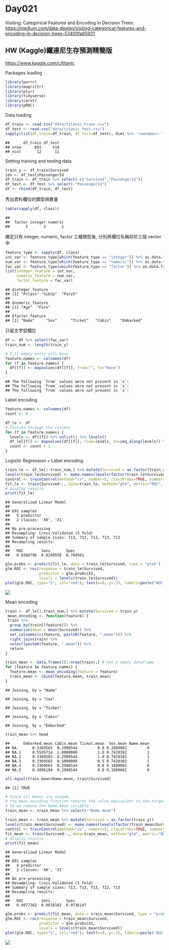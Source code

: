 Day021
================

Visiting: Categorical Features and Encoding in Decision Trees:
<https://medium.com/data-design/visiting-categorical-features-and-encoding-in-decision-trees-53400fa65931>

HW (Kaggle)鐵達尼生存預測精簡版
-------------------------------

<https://www.kaggle.com/c/titanic>

Packages loading

``` r
library(purrr)
library(magrittr)
library(plyr)
library(tidyverse)
library(caret)
library(pROC)
```

Data loading

``` r
df_train <- read.csv("data/titanic_train.csv")
df_test <- read.csv("data/titanic_test.csv")
sapply(list(df_train=df_train, df_test=df_test), dim) %>% 'rownames<-'(c('nrow','ncol')) 
```

    ##      df_train df_test
    ## nrow      891     418
    ## ncol       12      11

Setting training and testing data

``` r
train_y <- df_train$Survived
ids <- df_test$PassengerId
df_train <- df_train %>% select(-c("Survived","PassengerId"))
df_test <- df_test %>% select(-"PassengerId")
df <- rbind(df_train, df_test)
```

秀出資料欄位的類型與數量

``` r
table(sapply(df, class))
```

    ## 
    ##  factor integer numeric 
    ##       5       3       2

確定只有 integer, numeric, factor 三種類型後, 分別將欄位名稱存於三個 vector 中

``` r
feature_type <- sapply(df, class)
int_var <- feature_type[which(feature_type == "integer")] %>% as.data.frame %>% rownames
num_var <- feature_type[which(feature_type == "numeric")] %>% as.data.frame %>% rownames
fac_var <- feature_type[which(feature_type == "factor")] %>% as.data.frame %>% rownames
list(integer_feature = int_var,
     numeric_feature = num_var,
     factor_feature = fac_var)
```

    ## $integer_feature
    ## [1] "Pclass" "SibSp"  "Parch" 
    ## 
    ## $numeric_feature
    ## [1] "Age"  "Fare"
    ## 
    ## $factor_feature
    ## [1] "Name"     "Sex"      "Ticket"   "Cabin"    "Embarked"

只留文字型欄位

``` r
df <- df %>% select(fac_var)
train_num <- length(train_y)

# Fill empty entry with None
feature.names <- colnames(df)
for (f in feature.names) {
  df[[f]] <- mapvalues(df[[f]], from="", to="None")
}
```

    ## The following `from` values were not present in `x`: 
    ## The following `from` values were not present in `x`: 
    ## The following `from` values were not present in `x`:

Label encoding

``` r
feature.names <- colnames(df)
count <- 0

df_le <- df
# Iterate through the columns
for (f in feature.names) {
  levels <- df[[f]] %>% unlist() %>% levels()
  df_le[[f]] <- mapvalues(df[[f]], from=levels, to=seq_along(levels)) %>% as.integer()
  count <- count + 1
}
```

Logistic Regression + Label encoding

``` r
train_le <- df_le[1:train_num,] %>% mutate(Survived = as.factor(train_y))
levels(train_le$Survived) <- make.names(levels(factor(train_le$Survived)))
control <- trainControl(method="cv", number=5, classProbs=TRUE, summaryFunction=twoClassSummary)
fit_le <- train(Survived~., data=train_le, method="glm", metric="ROC", trControl=control)
# display results
print(fit_le)
```

    ## Generalized Linear Model 
    ## 
    ## 891 samples
    ##   5 predictor
    ##   2 classes: 'X0', 'X1' 
    ## 
    ## No pre-processing
    ## Resampling: Cross-Validated (5 fold) 
    ## Summary of sample sizes: 713, 713, 713, 713, 712 
    ## Resampling results:
    ## 
    ##   ROC        Sens       Spec    
    ##   0.8360796  0.8269558  0.704561

``` r
glm.probs <- predict(fit_le, data = train_le$Survived, type = "prob")
glm.ROC <- roc(response = train_le$Survived,
               predictor = glm.probs$X1,
               levels = levels(train_le$Survived))
plot(glm.ROC, type="S", col="red"); text(x=0, y=.25, labels=paste("AUC =", round(glm.ROC$auc, 4)))
```

![](Day023_files/figure-markdown_github/unnamed-chunk-10-1.png)

Mean encoding

``` r
train <- df_le[1:train_num,] %>% mutate(Survived = train_y)
 mean_encoding <- function(feature) {
 train %>%
  group_by(train[[feature]]) %>% 
  summarise(mean = mean(Survived)) %>%
  set_colnames(c(feature, paste0(feature, ".mean"))) %>%
  right_join(train) %>%
  select(paste0(feature, ".mean")) %>%
  return
}

train_mean <- data.frame()[1:nrow(train),] # Set a empty dataframe
for (feature in feature.names) {
  feature.mean <- mean_encoding(feature = feature)
  train_mean <- cbind(feature.mean, train_mean)
}
```

    ## Joining, by = "Name"

    ## Joining, by = "Sex"

    ## Joining, by = "Ticket"

    ## Joining, by = "Cabin"

    ## Joining, by = "Embarked"

``` r
train_mean %>% head
```

    ##      Embarked.mean Cabin.mean Ticket.mean  Sex.mean Name.mean
    ## NA       0.3369565  0.2998544         0.0 0.1889081         0
    ## NA.1     0.5535714  1.0000000         1.0 0.7420382         1
    ## NA.2     0.3369565  0.2998544         1.0 0.7420382         1
    ## NA.3     0.3369565  0.5000000         0.5 0.7420382         1
    ## NA.4     0.3369565  0.2998544         0.0 0.1889081         0
    ## NA.5     0.3896104  0.2998544         0.0 0.1889081         0

``` r
all.equal(train_mean$Name.mean, train$Survived)
```

    ## [1] TRUE

``` r
# Since all Names are unique, 
# the mean_encoding function returns the value equivalent to the target variable, Survived.
# So we remove the Name.mean variable
train_mean <- train_mean %>% select(-"Name.mean")
```

``` r
train_mean <- train_mean %>% mutate(Survived = as.factor(train_y))
levels(train_mean$Survived) <- make.names(levels(factor(train_mean$Survived)))
control <- trainControl(method="cv", number=5, classProbs=TRUE, summaryFunction=twoClassSummary)
fit_mean <- train(Survived~., data=train_mean, method="glm", metric="ROC", trControl=control)
# display results
print(fit_mean)
```

    ## Generalized Linear Model 
    ## 
    ## 891 samples
    ##   4 predictor
    ##   2 classes: 'X0', 'X1' 
    ## 
    ## No pre-processing
    ## Resampling: Cross-Validated (5 fold) 
    ## Summary of sample sizes: 713, 713, 713, 712, 713 
    ## Resampling results:
    ## 
    ##   ROC        Sens       Spec     
    ##   0.9977362  0.9818182  0.9736147

``` r
glm.probs <- predict(fit_mean, data = train_mean$Survived, type = "prob")
glm.ROC <- roc(response = train_mean$Survived,
               predictor = glm.probs$X1,
               levels = levels(train_mean$Survived))
plot(glm.ROC, type="S", col="red"); text(x=0, y=.25, labels=paste("AUC =", round(glm.ROC$auc, 4)))
```

![](Day023_files/figure-markdown_github/unnamed-chunk-14-1.png)
